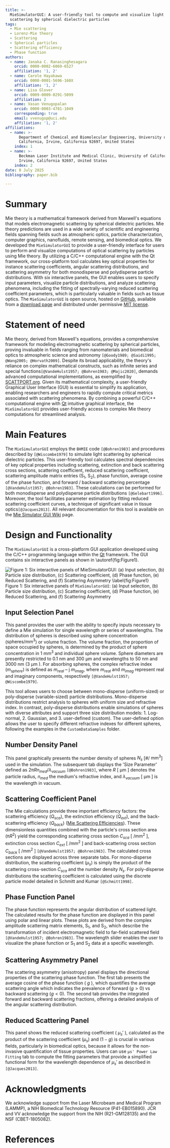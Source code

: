 ```yaml
---
title: >-
  MieSimulatorGUI: A user-friendly tool to compute and visualize light
  scattering by spherical dielectric particles
tags:
  - Mie scattering
  - Lorenz-Mie theory
  - Scattering
  - Spherical particles
  - Scattering efficiency
  - Phase function
authors:
  - name: Janaka C. Ranasinghesagara
    orcid: 0000-0002-6069-6527
    affiliation: '1, 2'
  - name: Carole Hayakawa
    orcid: 0000-0001-5696-160X
    affiliation: '1, 2'
  - name: Lisa Glover
    orcid: 0009-0009-0291-5099
    affiliation: 2
  - name: Vasan Venugopalan
    orcid: 0000-0003-4781-1049
    corresponding: true
    email: vvenugop@uci.edu
    affiliation: '1, 2'
affiliations:
  - name: >-
      Department of Chemical and Biomolecular Engineering, University of
      California, Irvine, California 92697, United States
    index: 1
  - name: >-
      Beckman Laser Institute and Medical Clinic, University of California,
      Irvine, California 92697, United States
    index: 2
date: 8 July 2025
bibliography: paper.bib

---
```


[comment]: https://joss.theoj.org/]

# Summary

Mie theory is a mathematical framework derived from Maxwell's equations that models electromagnetic scattering by spherical dielectric particles.  Mie theory predictions are used in a wide variety of scientific and engineering fields spanning fields such as atmospheric optics, particle characterization, computer graphics, nanofluids, remote sensing, and biomedical optics. We developed the `MieSimulatorGUI` to provide a user-friendly interface for users to perform and visualize computations of optical scattering by particles using Mie theory. By utilizing a C/C++ computational engine with the Qt framework, our cross-platform tool calculates key optical properties for instance scattering coefficients, angular scattering distributions, and scattering asymmetry for both monodisperse and polydisperse particle distributions. With six interactive panels, the GUI enables users to specify input parameters, visualize particle distributions, and analyze scattering phenomena, including the fitting of spectrally-varying reduced scattering coefficient parameters, which is particularly valuable in fields such as tissue optics. The `MieSimulatorGUI` is open source, hosted on [GitHub](https://github.com/VirtualPhotonics/MieSimulatorGUI), available from a [download page](https://github.com/VirtualPhotonics/MieSimulatorGUI/wiki/Downloads) and distributed under permissive [MIT license](https://opensource.org/license/mit).

# Statement of need

Mie theory, derived from Maxwell's equations, provides a comprehensive framework for modeling electromagnetic scattering by spherical particles, proving invaluable in fields ranging from nanomaterials and biomedical optics to atmospheric science and astronomy `[@Goody1989; @Saidi1995; @Wang2005; @Horvath2009]`. Despite its broad applicability, the theory's reliance on complex mathematical constructs, such as infinite series and special functions`[@VandeHulst1957; @Bohren1983; @Majic2020]`, demands advanced computational implementations, as exemplified by [SCATTPORT.org](https://scattport.org). Given its mathematical complexity, a user-friendly Graphical User Interface (GUI) is essential to simplify its application, enabling researchers and engineers to rapidly compute critical metrics associated with scattering phenomena. By combining a powerful C/C++ computational engine with [Qt](https://www.qt.io/) intuitive graphical interface, the `MieSimulatorGUI` provides user-friendly access to complex Mie theory computations for streamlined analysis. 

# Main Features

The `MieSimulatorGUI` employs the `BHMIE` code `[@Bohren1983]` and procedures described by `[@Wiscombe1979]` to simulate light scattering by spherical dielectric particles. This user-friendly tool calculates spectral dependencies of key optical properties including scattering, extinction and back scattering cross sections, scattering coefficient, reduced scattering coefficient, scattering amplitude matrix entries ($\text{S}_1$, $\text{S}_2$), phase function, average cosine of the phase function, and forward / backward scattering percentage `[@VandeHulst1957; @Bohren1983]`. These calculations can be performed for both monodisperse and polydisperse particle distributions `[@Gelebart1996]`. Moreover, the tool facilitates parameter estimation by fitting reduced scattering coefficient curves, a technique of significant value in tissue optics`[@Jacques2013]`. All relevant documentation for this tool is available on the [Mie Simulator GUI Wiki](https://github.com/VirtualPhotonics/MieSimulatorGUI/wiki) page.

# Design and Functionality

The `MieSimulatorGUI` is a cross-platform GUI application developed using the C/C++ programming language within the [Qt](https://www.qt.io/) framework. The GUI contains six interactive panels as shown in \autoref{fig:Figure1}. 

![Figure 1: Six interactive panels of `MieSimulatorGUI`: (a) Input selection, (b) Particle size distribution, (c) Scattering coefficient, (d) Phase function, (e) Reduced Scattering,  and (f) Scattering Asymmetry \label{fig:Figure1}](Figure1.png)
Figure 1: Six interactive panels of `MieSimulatorGUI`: (a) Input selection, (b) Particle size distribution, (c) Scattering coefficient, (d) Phase function, (e) Reduced Scattering, and (f) Scattering Asymmetry

## Input Selection Panel

This panel provides the user with the ability to specify inputs necessary to define a Mie simulation for single wavelength or series of wavelengths. The distribution of spheres is described using sphere concentration ($\text{spheres/mm}^3$) or volume fraction. The volume fraction, the proportion of space occupied by spheres, is determined by the product of sphere concentration in 1 $\text{mm}^3$ and individual sphere volume. Sphere diameters are presently restricted to 0.1 $\text{nm}$ and 300 $\text{µm}$ and wavelengths to 50 $\text{nm}$ and 3000 $\text{nm}$ (3 $\text{µm}$ ). For absorbing spheres, the complex refractive index ($m_{sphere}$) is defined as $m_{real}$ – j $m_{imag}$, where $m_{real}$ and $m_{imag}$ represent real and imaginary components, respectively `[@VandeHulst1957; @Wiscombe1979]`. 

This tool allows users to choose between mono-disperse (uniform-sized) or poly-disperse (variable-sized) particle distributions. Mono-disperse distributions restrict analysis to spheres with uniform size and refractive index. In contrast, poly-disperse distributions enable simulations of spheres with diverse attributes and support three size distribution models: 1. Log-normal, 2. Gaussian, and 3. user-defined (custom). The user-defined option allows the user to specify different refractive indexes for different spheres, following the examples in the `CustomDataSamples` folder. 

## Number Density Panel

This panel graphically presents the number density of spheres $N_s$ [\#/ $\text{mm}^3$] used in the simulation.  The subsequent tab displays the 'Size Parameter' defined as $\text{2π}Rn_{med} / λ_{vacuum}$ `[@Bohren1983]`, where $R$ [ $\text{µm}$ ] denotes the particle radius, $n_{med}$  the medium's refractive index, and $λ_{vacuum}$ [ $\text{µm}$ ] is the wavelength in vacuum. 

## Scattering Coefficient Panel

The Mie calculations provide three important efficiency factors: the scattering efficiency ($Q_{sca}$), the extinction efficiency ($Q_{ext}$), and the back-scattering efficiency ($Q_{back}$) ([Mie Scattering Efficiencies](https://miepython.readthedocs.io/en/latest/02_efficiencies.html)). These dimensionless quantities combined with the particle's cross section area ($\text{π}R^2$) yield the corresponding scattering cross section $C_{sca}$ [ $\text{/mm}^2$ ], extinction cross section $C_{ext}$ [ $\text{/mm}^2$ ] and back-scattering cross section $C_{back}$ [ $\text{/mm}^2$ ] `[@VandeHulst1957; @Bohren1983]`. The calculated cross sections are displayed across three separate tabs. 
For mono-disperse distribution, the scattering coefficient ($µ_s$)  is simply the product of the scattering cross-section $C_{sca}$ and the number density $N_s$.  For poly-disperse distributions the scattering coefficient is calculated using the discrete particle model detailed in Schmitt and Kumar `[@Schmitt1998]`. 

## Phase Function Panel

The phase function represents the angular distribution of scattered light.  The calculated results for the phase function are displayed in this panel using polar and linear plots. These plots are derived from the complex amplitude scattering matrix elements, $\text{S}_1$, and $\text{S}_2$, which describe the transformation of incident electromagnetic field to far-field scattered field `[@VandeHulst1957; @Bohren1983]`. The wavelength slider enables the user to visualize the phase function or $\text{S}_1$ and $\text{S}_2$ data at a specific wavelength.

## Scattering Asymmetry Panel

The scattering asymmetry (anisotropy) panel displays the directional properties of the scattering phase function. The first tab presents the average cosine of the phase function ( $g$ ), which quantifies the average scattering angle which indicates the prevalence of forward ($g>0$) vs backward scattering ($g<0$). The second tab provides the integrated forward and backward scattering fractions, offering a detailed analysis of the angular scattering distribution.

## Reduced Scattering Panel

This panel shows the reduced scattering coefficient ( $µ_{s}'$ ), calculated as the product of the scattering coefficient ($µ_{s}$) and $(1-g)$ is crucial in various fields, particularly in biomedical optics, because it allows for the non-invasive quantification of tissue properties. Users can use `µs' Power Law Fitting`  tab to compute the fitting parameters that provide a simplified functional form for the wavelength dependence of $µ_{s}'$ as described in `[@Jacques2013]`.



# Acknowledgments

We acknowledge support from the Laser Microbeam and Medical Program (LAMMP), a NIH Biomedical Technology Resource (P41-EB015890). JCR and VV acknowledge the support from the NIH (R21-GM128135) and the NSF (CBET-1805082).

# References
